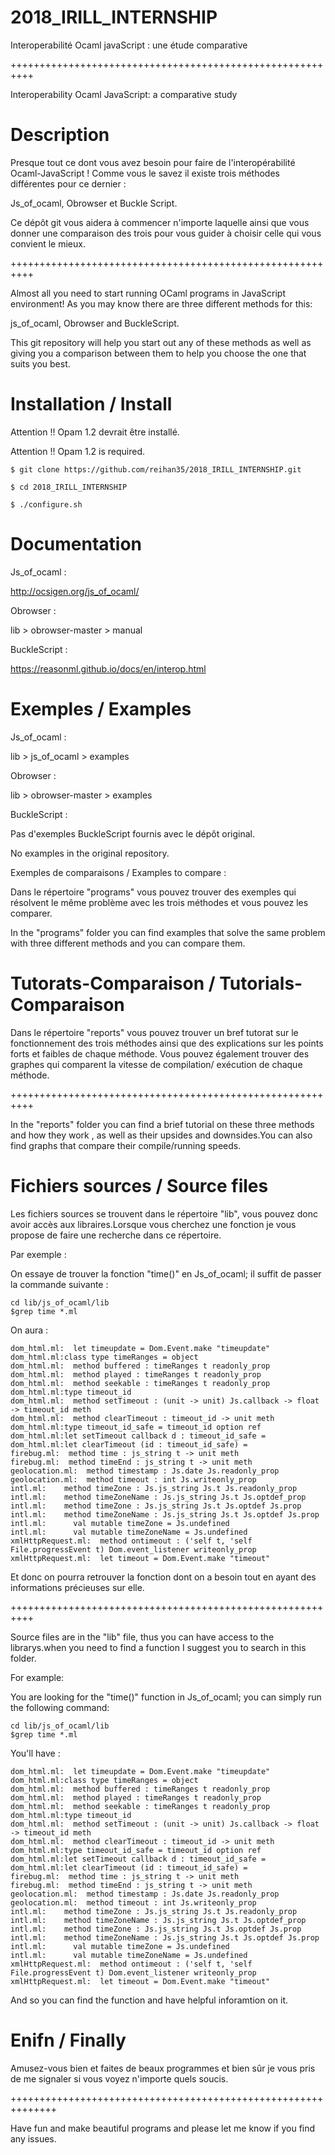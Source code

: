 # 2018_IRILL_INTERNSHIP

Interoperabilité Ocaml javaScript : une étude comparative

++++++++++++++++++++++++++++++++++++++++++++++++++++++++++

Interoperability Ocaml JavaScript: a comparative study

# Description

Presque tout ce dont vous avez besoin pour faire de l'interopérabilité Ocaml-JavaScript !
Comme vous le savez il existe trois méthodes différentes pour ce dernier :

Js_of_ocaml, Obrowser et Buckle Script.


Ce dépôt git vous aidera à commencer n'importe laquelle ainsi que vous donner une comparaison des trois pour vous guider à choisir celle qui vous convient le mieux.

++++++++++++++++++++++++++++++++++++++++++++++++++++++++++ 

Almost all you need to start running OCaml programs in JavaScript environment!
As you may know there are three different methods for this:

js_of_ocaml, Obrowser and BuckleScript.


This git repository will help you start out any of these methods as well as giving you a comparison between them to help you choose the one that suits you best.

# Installation / Install

Attention !! Opam 1.2 devrait être installé.

Attention !! Opam 1.2 is required.

```
$ git clone https://github.com/reihan35/2018_IRILL_INTERNSHIP.git

$ cd 2018_IRILL_INTERNSHIP

$ ./configure.sh

```

# Documentation

Js_of_ocaml : 

http://ocsigen.org/js_of_ocaml/

Obrowser : 

lib > obrowser-master > manual

BuckleScript : 

https://reasonml.github.io/docs/en/interop.html

# Exemples / Examples 

Js_of_ocaml :

lib > js_of_ocaml > examples


Obrowser : 

lib > obrowser-master > examples


BuckleScript :

Pas d'exemples BuckleScript fournis avec le dépôt original. 

No examples in the original repository.

Exemples de comparaisons / Examples to compare : 

Dans le répertoire "programs" vous pouvez trouver des exemples qui résolvent le même problème avec les trois méthodes et vous pouvez les comparer.

In the "programs" folder you can find examples that solve the same problem with three different methods and you can compare them.

# Tutorats-Comparaison / Tutorials-Comparaison

Dans le répertoire "reports" vous pouvez trouver un bref tutorat sur le fonctionnement des trois méthodes ainsi que des explications sur les points forts et faibles de chaque méthode. Vous pouvez également trouver des graphes qui comparent la vitesse de compilation/ exécution de chaque méthode.

++++++++++++++++++++++++++++++++++++++++++++++++++++++++++

In the "reports" folder you can find a brief tutorial on these three methods and how they work , as well as their upsides and downsides.You can also find graphs that compare their compile/running speeds.


# Fichiers sources / Source files 

Les fichiers sources se trouvent dans le répertoire "lib", vous pouvez donc avoir accès aux libraires.Lorsque vous cherchez une fonction je vous propose de faire une recherche dans ce répertoire.

Par exemple :

On essaye de trouver la fonction "time()" en Js_of_ocaml; il suffit de passer la commande suivante :

```
cd lib/js_of_ocaml/lib
$grep time *.ml
```
On aura :

```
dom_html.ml:  let timeupdate = Dom.Event.make "timeupdate"
dom_html.ml:class type timeRanges = object
dom_html.ml:  method buffered : timeRanges t readonly_prop
dom_html.ml:  method played : timeRanges t readonly_prop
dom_html.ml:  method seekable : timeRanges t readonly_prop
dom_html.ml:type timeout_id
dom_html.ml:  method setTimeout : (unit -> unit) Js.callback -> float -> timeout_id meth
dom_html.ml:  method clearTimeout : timeout_id -> unit meth
dom_html.ml:type timeout_id_safe = timeout_id option ref
dom_html.ml:let setTimeout callback d : timeout_id_safe =
dom_html.ml:let clearTimeout (id : timeout_id_safe) =
firebug.ml:  method time : js_string t -> unit meth
firebug.ml:  method timeEnd : js_string t -> unit meth
geolocation.ml:  method timestamp : Js.date Js.readonly_prop
geolocation.ml:  method timeout : int Js.writeonly_prop
intl.ml:    method timeZone : Js.js_string Js.t Js.readonly_prop
intl.ml:    method timeZoneName : Js.js_string Js.t Js.optdef_prop
intl.ml:    method timeZone : Js.js_string Js.t Js.optdef Js.prop
intl.ml:    method timeZoneName : Js.js_string Js.t Js.optdef Js.prop
intl.ml:      val mutable timeZone = Js.undefined
intl.ml:      val mutable timeZoneName = Js.undefined
xmlHttpRequest.ml:  method ontimeout : ('self t, 'self File.progressEvent t) Dom.event_listener writeonly_prop
xmlHttpRequest.ml:  let timeout = Dom.Event.make "timeout"
```
Et donc on pourra retrouver la fonction dont on a besoin tout en ayant des informations précieuses sur elle.

++++++++++++++++++++++++++++++++++++++++++++++++++++++++++

Source files are in the "lib" file, thus you can have access to the librarys.when you need to find a function I suggest you to search in this folder.

For example:
 
You are looking for the "time()" function in Js_of_ocaml; you can simply run the following command:


```
cd lib/js_of_ocaml/lib
$grep time *.ml
```

You'll have : 

```
dom_html.ml:  let timeupdate = Dom.Event.make "timeupdate"
dom_html.ml:class type timeRanges = object
dom_html.ml:  method buffered : timeRanges t readonly_prop
dom_html.ml:  method played : timeRanges t readonly_prop
dom_html.ml:  method seekable : timeRanges t readonly_prop
dom_html.ml:type timeout_id
dom_html.ml:  method setTimeout : (unit -> unit) Js.callback -> float -> timeout_id meth
dom_html.ml:  method clearTimeout : timeout_id -> unit meth
dom_html.ml:type timeout_id_safe = timeout_id option ref
dom_html.ml:let setTimeout callback d : timeout_id_safe =
dom_html.ml:let clearTimeout (id : timeout_id_safe) =
firebug.ml:  method time : js_string t -> unit meth
firebug.ml:  method timeEnd : js_string t -> unit meth
geolocation.ml:  method timestamp : Js.date Js.readonly_prop
geolocation.ml:  method timeout : int Js.writeonly_prop
intl.ml:    method timeZone : Js.js_string Js.t Js.readonly_prop
intl.ml:    method timeZoneName : Js.js_string Js.t Js.optdef_prop
intl.ml:    method timeZone : Js.js_string Js.t Js.optdef Js.prop
intl.ml:    method timeZoneName : Js.js_string Js.t Js.optdef Js.prop
intl.ml:      val mutable timeZone = Js.undefined
intl.ml:      val mutable timeZoneName = Js.undefined
xmlHttpRequest.ml:  method ontimeout : ('self t, 'self File.progressEvent t) Dom.event_listener writeonly_prop
xmlHttpRequest.ml:  let timeout = Dom.Event.make "timeout"
```

And so you can find the function and have helpful inforamtion on it.


# Enifn / Finally 
Amusez-vous bien et faites de beaux programmes et bien sûr je vous pris de me signaler si vous voyez n'importe quels soucis.

++++++++++++++++++++++++++++++++++++++++++++++++++++++++++++++

Have fun and make beautiful programs and please let me know if you find any issues.
